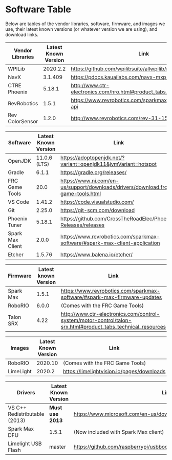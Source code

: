 # Software Table
Below are tables of the vendor libraries, software, firmware, and images we use, their latest known versions (or whatever version we are using), and download links. 

| Vendor Libraries | Latest Known Version | Link |
|------------------|----------------------|------|
| WPILib           | 2020.2.2             | https://github.com/wpilibsuite/allwpilib/releases
| NavX             | 3.1.409              | https://pdocs.kauailabs.com/navx-mxp/software/ 
| CTRE Phoenix     | 5.18.1               | http://www.ctr-electronics.com/hro.html#product_tabs_technical_resources
| RevRobotics      | 1.5.1                | https://www.revrobotics.com/sparkmax-software/#java-api 
| Rev ColorSensor  | 1.2.0                | http://www.revrobotics.com/rev-31-1557/ 

| Software         | Latest Known Version | Link |
|------------------|----------------------|------|
| OpenJDK          | 11.0.6 (LTS)         | https://adoptopenjdk.net/?variant=openjdk11&jvmVariant=hotspot
| Gradle           | 6.1.1                | https://gradle.org/releases/
| FRC Game Tools   | 20.0                 | https://www.ni.com/en-us/support/downloads/drivers/download.frc-game-tools.html
| VS Code          | 1.41.2               | https://code.visualstudio.com/
| Git              | 2.25.0               | https://git-scm.com/download
| Phoenix Tuner    | 5.18.1               | https://github.com/CrossTheRoadElec/Phoenix-Releases/releases
| Spark Max Client | 2.0.0                | https://www.revrobotics.com/sparkmax-software/#spark-max-client-application
| Etcher           | 1.5.76               | https://www.balena.io/etcher/

| Firmware  | Latest known Version | Link |
|-----------|----------------------|------|
| Spark Max | 1.5.1                | https://www.revrobotics.com/sparkmax-software/#spark-max-firmware-updates
| RoboRIO   | 6.0.0                | (Comes with the FRC Game Tools)
| Talon SRX | 4.22                 | http://www.ctr-electronics.com/control-system/motor-control/talon-srx.html#product_tabs_technical_resources

| Images    | Latest Known Version | Link |
|-----------|----------------------|------|
| RoboRIO   | 2020.10              | (Comes with the FRC Game Tools)
| LimeLight | 2020.2               | https://limelightvision.io/pages/downloads

| Drivers                       | Latest Known Version | Link |
|-------------------------------|----------------------|------|
| VS C++ Redistributable (2013) | **Must use 2013**    | https://www.microsoft.com/en-us/download/details.aspx?id=40784
| Spark Max DFU                 | 1.5.1                | (Now included with Spark Max client)
| Limelight USB Flash           | master               | https://github.com/raspberrypi/usbboot/raw/master/win32/rpiboot_setup.exe
